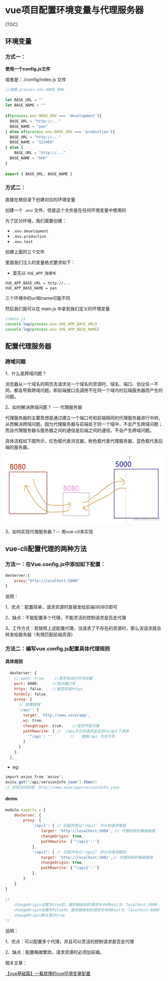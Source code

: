 # vue项目配置环境变量与代理服务器

[TOC]



## 环境变量

### 方式一：

**使用一个config.js文件**

或者是：./config/index.js 文件

```js
//根据 process.env.NODE_ENV

let BASE_URL = ""
let BASE_NAME = ""

if(process.env.NODE_ENV === 'development'){
  BASE_URL = "http://..."
  BASE_NAME = "pan"
} else if(process.env.NODE_ENV === 'production'){
  BASE_URL = "http://..."
  BASE_NAME = "123465"
} else {
	BASE_URL = "http://..."
  BASE_NAME = "hhh"
}

export { BASE_URL, BASE_NAME }
```



### 方式二：

直接在根目录下创建对应的环境变量

创建一个 `.env` 文件，但是这个文件是在任何环境变量中使用的



为了区分环境，我们需要创建：

- `.env.development`
- `.env.production`
- `.env.test`

创建上面的三个文件

里面我们注入的变量格式要求如下：

- 首先以 `VUE_APP_随便写`

```
VUE_APP_BASE_URL = http://...
VUE_APP_BASE_NAME = pan
```

三个环境中的url和name可能不同

然后我们就可以在 main.js 中拿到我们定义的环境变量

```js
//main.js
console.log(process.env.VUE_APP_BASE_URL)
console.log(process.env.VUE_APP_BASE_NAME)
```



## 配置代理服务器

### 跨域问题

1、什么是跨域问题？

浏览器从一个域名的网页去请求另一个域名的资源时，域名、端口、协议任一不同，都会导致跨域问题。即前端接口去调用不在同一个域内的后端服务器而产生的问题。

2、如何解决跨域问题？ --- 代理服务器

代理服务器的主要思想是通过建立一个端口号和前端相同的代理服务器进行中转，从而解决跨域问题。因为代理服务器与前端处于同一个域中，不会产生跨域问题；而且代理服务器与服务器之间的通信是后端之间的通信，不会产生跨域问题。



具体流程如下图所示，红色框代表浏览器，粉色框代表代理服务器，蓝色框代表后端的服务器。

![](./图片/代理.webp)

3、如何实现代理服务器？-- 用vue-cli来实现



## vue-cli配置代理的两种方法

### 方法一：在Vue.config.js中添加如下配置：

```js
devServer:{
    proxy:"http://localhost:5000"
}
```

说明：

1、优点：配置简单，请求资源时直接发给前端(8080)即可

2、缺点：不能配置多个代理，不能灵活的控制请求是否走代理

3、工作方式：若按照上述配置代理，当请求了不存在的资源时，那么该请求就会转发给服务器（有限匹配前端资源）



### 方法二：编写vue.config.js配置具体代理规则

#### 具体规则

```js
  devServer: {
    // open: true,    //是否自动打开浏览器
    port: 8080,      //启动端口号
    https: false,    //是否开启https
    hotOnly: false,
    proxy: {
      // 配置跨域
      '/api': {
        target: 'http://www.xxxx/app',
        ws: true,
        changOrigin: true,    //是否开启代理
        pathRewrite: { //  /api开头的请求会去到target下请求
          '^/api': ''        //   替换/api 为空字符
        }
      }
    },
  },
```

- eg:

```csharp
import axios from 'axios';
axios.get('/api/versionInfo.json').then()
// 实际访问的是  http://www.xxxx/app/versionInfo.json
```



#### demo

```js
module.exports = {
    devServer: {
        proxy: {
            '/api1': { // 匹配所有以'/api1' 开头的请求路径
                target: 'http://localhost:5000', // 代理目标的基础路径
                changeOrigin: true,
                pathRewrite: {'^/api1':''}
            },
            '/api2': { // 匹配所有以'/api2' 开头的请求路径
                target: 'http://localhost:5001',// 代理目标的基础路径
                changeOrigin: true,
                pathRewrite: {'^/api2':''}
            },
        }
    }
}

/*
    changeOrigin设置为true时，服务器收到的请求头中的host为：localhost:5000
    changeOrigin设置为false时，服务器收到的请求头中的host为：localhost:8080
    changeOrigin默认值为true
*/
```

说明：

1、优点：可以配置多个代理，并且可以灵活的控制请求是否走代理

2、缺点：配置略微繁琐，请求资源时必须加前缀。




相关文章：

[【vue基础篇】一看就懂的vue环境变量配置](https://juejin.cn/post/6844903859878363149)